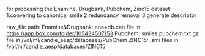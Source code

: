 for processing the Enamine, Drugbank, Pubchem, Zinc15 dataset
1.convering to canonical smile
2.redundancy removal
3.generate descriptor

raw_file path:
Enamine&Drugbank: 
ena+db.can file in https://app.box.com/folder/105434507153
Pubchem:
smiles.pubchem.txt.gz file in  /vol/ml/candle_aesp/databases/PubChem
ZINC15:
.smi files in /vol/ml/candle_aesp/databases/ZINC15
